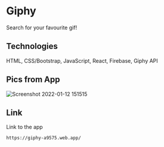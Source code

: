 # Giphy
Search for your favourite gif!



## Technologies 
HTML, CSS/Bootstrap, JavaScript, React, Firebase, Giphy API


## Pics from App 
![Screenshot 2022-01-12 151515](https://user-images.githubusercontent.com/89075935/149147440-8805d3bb-d78e-4ddd-9564-4fc8785973bb.png)

## Link
Link to the app
```
https://giphy-a9575.web.app/
```
